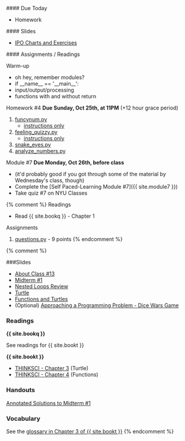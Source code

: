 <article class="due" markdown="block">
#### Due Today

* Homework

</article>

<article class="slides" markdown="block">
#### Slides

* [IPO Charts and Exercises](classes/13/ipo_function_exercises.html)

</article>

<article class="assignments" markdown="block">
#### Assignments / Readings		

Warm-up

* oh hey, remember modules?
* if \_\_name\_\_ == '\_\_main\__':
* input/output/processing
* functions with and without return

Homework #4 __Due Sunday, Oct 25th, at 11PM__ (+12 hour grace period)

1. [funcynum.py](homework/hw05/funcynum.py)
	* [instructions only](homework/hw05/funcynum.html)
2. [feeling_quizzy.py](homework/hw05/feeling_quizzy.py)
	* [instructions only](homework/hw05/feeling_quizzy.html)
3. [snake_eyes.py](homework/hw05/snake_eyes.py)
4. [analyze_numbers.py](homework/hw05/analyze_numbers.py)

Module #7 __Due Monday, Oct 26th, before class__

* (it'd probably good if you got through some of the material by Wednesday's class, though)
* Complete the [Self Paced-Learning Module #7]({{ site.module7 }})
* Take quiz #7 on NYU Classes

{% comment %}
Readings

* Read {{ site.bookq }} - Chapter 1

Assignments 

1. [questions.py](homework/hw01/questions.py) - 9 points
{% endcomment %}
</article>
{% comment %}
<a name="class13"></a>

###Slides

* [About Class #13](classes/13/meta.html)
* [Midterm #1](classes/13/midterm.html)
* [Nested Loops Review](classes/13/nested-loops-review.html)
* [Turtle](classes/13/turtle.html)
* [Functions and Turtles](classes/13/functions.html)
* (Optional) [Approaching a Programming Problem - Dice Wars Game](classes/13/dicewars.html)

### Readings
__{{ site.bookq }}__

See readings for {{ site.bookt }}

<!--
* Chapter 3 on Global Variables (section 6.3, pages 107 to 111) 
* Chapter 3 on Local Variables and Passing Arguments (pages 95 to 105)
* Chapter 6 on Value Returning Functions (pages 214 to 225)
-->

__{{ site.bookt }}__

* [THINKSCI - Chapter 3](http://openbookproject.net/thinkcs/python/english3e/hello_little_turtles.html) (Turtle)
* [THINKSCI - Chapter 4](http://openbookproject.net/thinkcs/python/english3e/functions.html) (Functions)

### Handouts

[Annotated Solutions to Midterm #1](resources/handouts/midterm_1/midterm_1_008_solutions.pdf)

### Vocabulary

See the [glossary in Chapter 3 of {{ site.bookt }}](http://openbookproject.net/thinkcs/python/english3e/hello_little_turtles.html#glossary) 
{% endcomment %}
